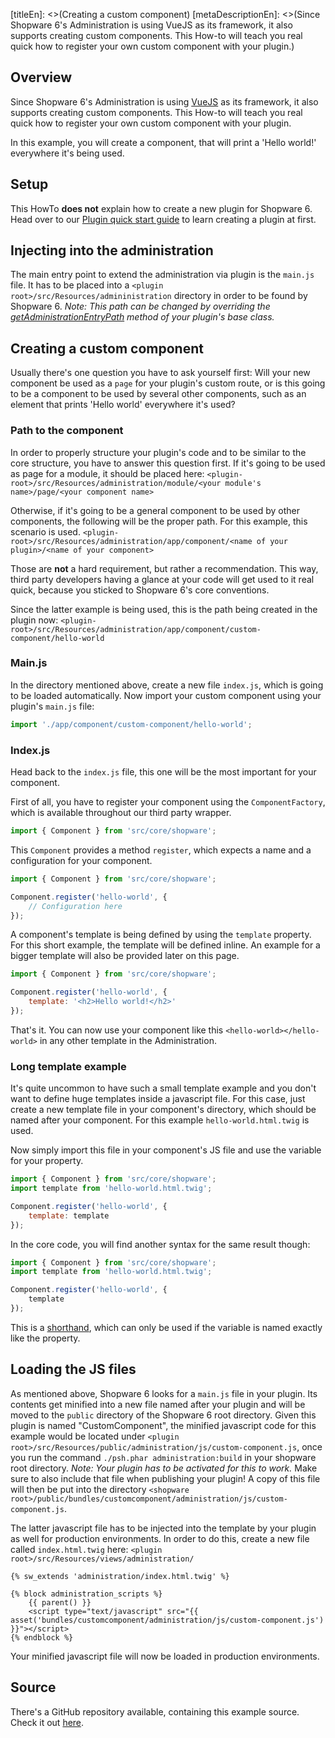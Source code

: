 [titleEn]: <>(Creating a custom component)
[metaDescriptionEn]: <>(Since Shopware 6's Administration is using VueJS as its framework, it also supports creating custom components. This How-to will teach you real quick how to register your own custom component with your plugin.)

## Overview

Since Shopware 6's Administration is using [VueJS](https://vuejs.org/) as its framework, it also supports creating
custom components. This How-to will teach you real quick how to register your own custom component with your plugin.

In this example, you will create a component, that will print a 'Hello world!' everywhere it's being used.

## Setup

This HowTo **does not** explain how to create a new plugin for Shopware 6.
Head over to our [Plugin quick start guide](./../2-internals/4-plugins/010-plugin-quick-start.md) to
learn creating a plugin at first.

## Injecting into the administration

The main entry point to extend the administration via plugin is the `main.js` file.
It has to be placed into a `<plugin root>/src/Resources/admininistration` directory in order to be found by Shopware 6.
*Note: This path can be changed by overriding the [getAdministrationEntryPath](./../2-internals/4-plugins/020-plugin-base-class.md#getAdministrationEntryPath) method of your plugin's base class.*

## Creating a custom component

Usually there's one question you have to ask yourself first:
Will your new component be used as a `page` for your plugin's custom route, or is this going to be a component to be used
by several other components, such as an element that prints 'Hello world' everywhere it's used?

### Path to the component

In order to properly structure your plugin's code and to be similar to the core structure, you have to answer this question first.
If it's going to be used as page for a module, it should be placed here:
`<plugin-root>/src/Resources/administration/module/<your module's name>/page/<your component name>`

Otherwise, if it's going to be a general component to be used by other components, the following will be the proper path.
For this example, this scenario is used.
`<plugin-root>/src/Resources/administration/app/component/<name of your plugin>/<name of your component>`

Those are **not** a hard requirement, but rather a recommendation. This way, third party developers having a glance at your code will
get used to it real quick, because you sticked to Shopware 6's core conventions.

Since the latter example is being used, this is the path being created in the plugin now:
`<plugin-root>/src/Resources/administration/app/component/custom-component/hello-world`

### Main.js

In the directory mentioned above, create a new file `index.js`, which is going to be loaded automatically.
Now import your custom component using your plugin's `main.js` file:

```js
import './app/component/custom-component/hello-world';
```


### Index.js

Head back to the `index.js` file, this one will be the most important for your component.

First of all, you have to register your component using the `ComponentFactory`, which is available throughout our third party wrapper.

```js
import { Component } from 'src/core/shopware';
```

This `Component` provides a method `register`, which expects a name and a configuration for your component.

```js
import { Component } from 'src/core/shopware';

Component.register('hello-world', {
    // Configuration here
});
```

A component's template is being defined by using the `template` property. For this short example, the template will be defined inline.
An example for a bigger template will also be provided later on this page.

```js
import { Component } from 'src/core/shopware';

Component.register('hello-world', {
    template: '<h2>Hello world!</h2>'
});
```

That's it. You can now use your component like this `<hello-world></hello-world>` in any other template in the Administration.

### Long template example

It's quite uncommon to have such a small template example and you don't want to define huge templates inside a javascript file.
For this case, just create a new template file in your component's directory, which should be named after your component.
For this example `hello-world.html.twig` is used.

Now simply import this file in your component's JS file and use the variable for your property.
```js
import { Component } from 'src/core/shopware';
import template from 'hello-world.html.twig';

Component.register('hello-world', {
    template: template
});
```

In the core code, you will find another syntax for the same result though:
```js
import { Component } from 'src/core/shopware';
import template from 'hello-world.html.twig';

Component.register('hello-world', {
    template
});
```

This is a [shorthand](https://alligator.io/js/object-property-shorthand-es6/), which can only be used if the variable is named exactly like the property.

## Loading the JS files

As mentioned above, Shopware 6 looks for a `main.js` file in your plugin.
Its contents get minified into a new file named after your plugin and will be moved to the `public` directory
of the Shopware 6 root directory.
Given this plugin is named "CustomComponent", the minified javascript code for this example would be
located under `<plugin root>/src/Resources/public/administration/js/custom-component.js`, once you run the command `./psh.phar administration:build` in your shopware root directory.
*Note: Your plugin has to be activated for this to work.*
Make sure to also include that file when publishing your plugin!
A copy of this file will then be put into the directory `<shopware root>/public/bundles/customcomponent/administration/js/custom-component.js`.

The latter javascript file has to be injected into the template by your plugin as well for production environments.
In order to do this, create a new file called `index.html.twig` here: `<plugin root>/src/Resources/views/administration/`

```twig
{% sw_extends 'administration/index.html.twig' %}

{% block administration_scripts %}
    {{ parent() }}
    <script type="text/javascript" src="{{ asset('bundles/customcomponent/administration/js/custom-component.js') }}"></script>
{% endblock %}
```

Your minified javascript file will now be loaded in production environments.

## Source

There's a GitHub repository available, containing this example source.
Check it out [here](https://github.com/shopware/swag-docs-custom-component).
